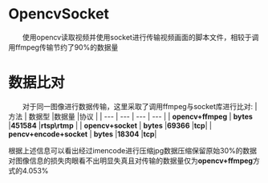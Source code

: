 # OpencvSocket
&emsp;&emsp;使用opencv读取视频并使用socket进行传输视频画面的脚本文件，相较于调用ffmpeg传输节约了90%的数据量
# 数据比对
&emsp;&emsp;对于同一图像进行数据传输，这里采取了调用ffmpeg与socket库进行比对:
| 方法 | 数据型 |数据量 |协议 |
| --- | --- | --- | --- |
| **opencv+ffmpeg** | **bytes** |**451584** |**rtsp\rtmp** |
| **opencv+socket** | **bytes** |**69366** |**tcp**|
| **pencv+encode+socket** | **bytes** |**18304** |**tcp**|

根据上述信息可以看出经过imencode进行压缩jpg数据压缩保留原始30%的数据对图像信息的损失肉眼看不出明显失真且对传输的数据量仅为**opencv+ffmpeg**方式的4.053%
